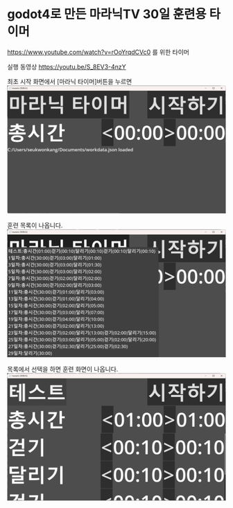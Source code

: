 # godot4로 만든 마라닉TV 30일 훈련용 타이머 

https://www.youtube.com/watch?v=rOoYrqdCVc0 를 위한 타이머 

실행 동영상 https://youtu.be/S_8EV3-4nzY


최초 시작 화면에서 [마라닉 타이머]버튼을 누르면 
![최초시작화면](screen1.png)

훈련 목록이 나옵니다. 
![훈련목록에서 선택](screen2.png)

목록에서 선택을 하면 훈련 화면이 나옵니다. 
![훈련화면](screen3.png)

